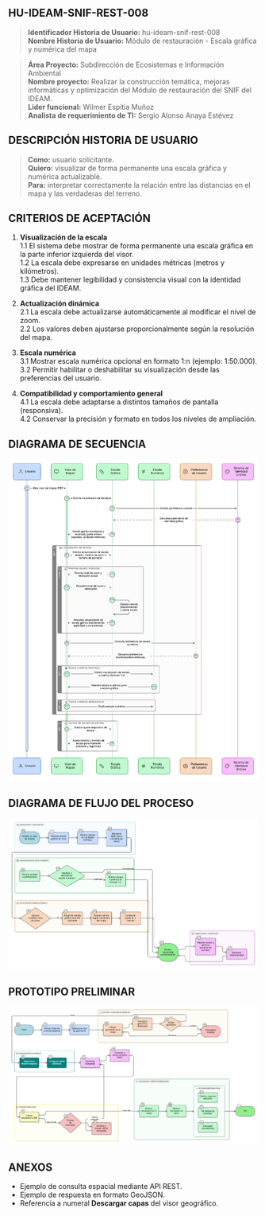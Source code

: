 ## HU-IDEAM-SNIF-REST-008

> **Identificador Historia de Usuario:** hu-ideam-snif-rest-008 \
> **Nombre Historia de Usuario:** Módulo de restauración - Escala gráfica y numérica del mapa

> **Área Proyecto:** Subdirección de Ecosistemas e Información Ambiental \
> **Nombre proyecto:** Realizar la construcción temática, mejoras informáticas y optimización del Módulo de restauración del SNIF del IDEAM. \
> **Líder funcional:** Wilmer Espitia Muñoz\
> **Analista de requerimiento de TI:** Sergio Alonso Anaya Estévez

## DESCRIPCIÓN HISTORIA DE USUARIO

> **Como:** usuario solicitante. \
> **Quiero:** visualizar de forma permanente una escala gráfica y numérica actualizable. \
> **Para:** interpretar correctamente la relación entre las distancias en el mapa y las verdaderas del terreno.

## CRITERIOS DE ACEPTACIÓN

1. **Visualización de la escala**  
   1.1 El sistema debe mostrar de forma permanente una escala gráfica en la parte inferior izquierda del visor.  \
   1.2 La escala debe expresarse en unidades métricas (metros y kilómetros).  \
   1.3 Debe mantener legibilidad y consistencia visual con la identidad gráfica del IDEAM.  

2. **Actualización dinámica**  
   2.1 La escala debe actualizarse automáticamente al modificar el nivel de zoom.  \
   2.2 Los valores deben ajustarse proporcionalmente según la resolución del mapa.  

3. **Escala numérica**  
   3.1 Mostrar escala numérica opcional en formato 1:n (ejemplo: 1:50.000).  \
   3.2 Permitir habilitar o deshabilitar su visualización desde las preferencias del usuario.  

4. **Compatibilidad y comportamiento general**  
   4.1 La escala debe adaptarse a distintos tamaños de pantalla (responsiva).  \
   4.2 Conservar la precisión y formato en todos los niveles de ampliación.  
   

## DIAGRAMA DE SECUENCIA

![IMAGEN DIAGRAMA DE SECUENCIA](assets/secuencia-hu-ideam-snif-rest-008.png)

## DIAGRAMA DE FLUJO DEL PROCESO

![IMAGEN DIAGRAMA DE FLUJO DEL PROCESO](assets/actividades-hu-ideam-snif-rest-008.png)

## PROTOTIPO PRELIMINAR

![PROTOTIPO PRELIMINAR](assets/wireframe-hu-ideam-snif-rest-001.png)

## ANEXOS

- Ejemplo de consulta espacial mediante API REST.
- Ejemplo de respuesta en formato GeoJSON.
- Referencia a numeral **Descargar capas** del visor geográfico.

